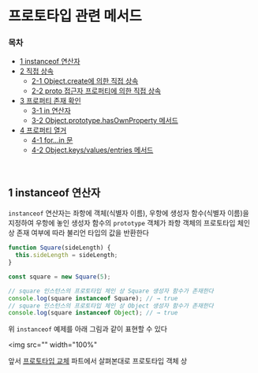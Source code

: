 # 프로토타입 관련 메서드

### 목차 

- [1 instanceof 연산자](#1-instanceof-연산자)
- [2 직접 상속](#2-직접-상속)
  - [2-1 Object.create에 의한 직접 상속](#2-1-Object.create에-의한-직접-상속)
  - [2-2 proto 접근자 프로퍼티에 의한 직접 상속](#2-2-proto-접근자-프로퍼티에-의한-직접-상속)
- [3 프로퍼티 존재 확인](#3-프로퍼티-존재-확인)
  - [3-1 in 연산자](#3-1-in-연산자)
  - [3-2 Object.prototype.hasOwnProperty 메서드](#3-2-Object.prototype.hasOwnProperty-메서드)
- [4 프로퍼티 열거](#4-프로퍼티-열거)
  - [4-1 for...in 문](#4-1-for...in-문)
  - [4-2 Object.keys/values/entries 메서드](#4-1-Object.keys/values/entries-메서드)

<br>

## 1 instanceof 연산자

`instanceof` 연산자는 좌항에 객체(식별자 이름), 우항에 생성자 함수(식별자 이름)을 지정하여 우항에 놓인 생성자 함수의 `prototype` 객체가 좌항 객체의 프로토타입 체인 상 존재 여부에 따라 불리언 타입의 값을 반환한다

```javascript
function Square(sideLength) {
  this.sideLength = sideLength;
}

const square = new Square(5);

// square 인스턴스의 프로토타입 체인 상 Square 생성자 함수가 존재한다
console.log(square instanceof Square); // → true
// square 인스턴스의 프로토타입 체인 상 Object 생성자 함수가 존재한다
console.log(square instanceof Object); // → true
```

위 `instanceof` 예제를 아래 그림과 같이 표현할 수 있다

<img src="" width="100%"

앞서 [프로토타입 교체](https://github.com/jacenam/WIL-archive/blob/main/Web%20Development/JS/JS%20Basics/Prototype/prototype%20chain.md#5-%ED%94%84%EB%A1%9C%ED%86%A0%ED%83%80%EC%9E%85%EC%9D%98-%EA%B5%90%EC%B2%B4) 파트에서 살펴본대로 프로토타입 객체 상
